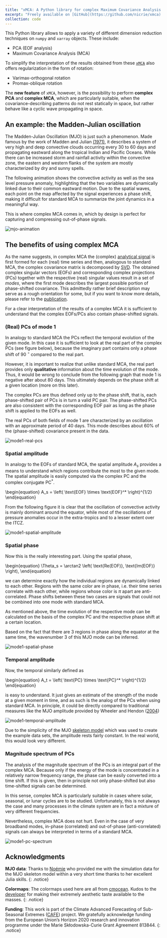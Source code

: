 ```yaml
---
title: "xMCA: A Python library for complex Maximum Covariance Analysis in Xarray"
excerpt: "Freely available on [GitHub](https://github.com/nicrie/xmca). <br/><img src='/images/xmca/mjo.gif'>"
collection: code
---
```


This Python library allows to apply a variety of different dimension reduction techniques on `numpy` and `xarray` objects. These include:

- PCA (EOF analysis)
- Maximum Covariance Analysis (MCA)

To simplify the interpretation of the results obtained from these [`xMCA`][xmca] also offers regularization in the form of rotation:

- Varimax-orthogonal rotation
- Promax-oblique rotation


The <b>new feature</b> of `xMCA`, however, is the possibility to perform **<b>complex PCA</b>** and
<b>**complex MCA**</b>, which are particularly suitable, when the covariance-describing patterns do not rest statically in space, but rather behave like a cyclic wave propagating in space.

## An example: the Madden-Julian oscillation
The Madden-Julian Oscillation (MJO) is just such a phenomenon. Made famous by the work of Madden and Julian [(1971)][mjo-1971], it describes a system of very high and deep convective clouds occurring every 30 to 60 days and propagating eastward along the tropical Indian and Pacific Oceans. While there can be increased storm and rainfall activity within the convective zone, the eastern and western flanks of the system are mostly characterized by dry and sunny spells.

The following animation shows the convective activity as well as the sea level pressure anomaly, highlighting that the two variables are dynamically linked due to their common eastward motion. Due to the spatial waves, each point on the map affected by the signal experiences a phase shift, making it difficult for standard MCA to summarize the joint dynamics in a meaningful way.

This is where complex MCA comes in, which by design is perfect for capturing and compressing out-of-phase signals.

![mjo-animation](/images/xmca/mjo.gif)

## The benefits of using complex MCA

As the name suggests, in complex MCA the (complex) [analytical signal][analytical-signal] is first formed for each (real) time series and then, analogous to standard MCA, the complex covariance matrix is decomposed by [SVD][svd]. The obtained complex singular vectors (EOFs) and corresponding complex projections (PCs) together with the respective (real) singular values result in a set of <var>modes</var>, where the first mode describes the largest possible portion of phase-shifted covariance. This admittedly rather brief description may serve as a rough orientation for some, but if you want to know more details, please refer to the [publication][rieger21].

For a clear interpretation of the results of a complex MCA it is sufficient to understand that the complex EOFs/PCs also contain phase-shifted signals.


### (Real) PCs of mode 1

In analogy to standard MCA the PCs reflect the temporal evolution of the given mode. In this case it is sufficient to look at the real part of the complex PCs (see figure below), because the imaginary part contains only a phase shift of 90 $^{\circ}$ compared to the real part.

However, it is important to realize that unlike standard MCA, the real part provides only <b>qualitative</b> information about the time evolution of the mode. Thus, it would be wrong to conclude from the following graph that mode 1 is negative after about 80 days. This ultimately depends on the phase shift at a given location (more on this later).

The complex PCs are thus defined only up to the phase shift, that is, each phase-shifted pair of PCs is in turn a valid PC pair. The phase-shifted PCs are also consistent with the corresponding EOF pair as long as the phase shift is applied to the EOFs as well.

The real PCs of both fields of mode 1 are characterized by an oscillation with an approximate period of 40 days. This mode describes about $60\%$ of the (phase-shifted) covariance present in the data.

![mode1-real-pcs](/images/xmca/mode1-real-pcs.jpg)

### Spatial amplitude
In analogy to the EOFs of standard MCA, the spatial amplitude $A_s$ provides a means to understand which regions contribute the most to the given mode. The spatial amplitude is easily computed via the complex $\text{PC}$ and the complex conjugate $\text{PC}^*$.

\begin{equation}
A_s = \left( \text{EOF} \times \text{EOF}^* \right)^{1/2}
\end{equation}

From the following figure it is clear that the oscillation of convective activity is mainly dominant around the equator, while most of the oscillations of pressure anomalies occur in the extra-tropics and to a lesser extent over the ITCZ.

![mode1-spatial-amplitude](/images/xmca/mode1-spatial-amplitude.jpg)

### Spatial phase
Now this is the really interesting part. Using the spatial phase,

\begin{equation}
\Theta_s = \arctan2 \left( \text{Re(EOF)}, \text{Im(EOF)} \right),
\end{equation}

we can determine exactly how the individual regions are dynamically linked to each other. Regions with the same color are in phase, i.e. their time series correlate with each other, while regions whose color is $\pi$ apart are anti-correlated. Phase shifts between these two cases are signals that could not be combined into one mode with standard MCA.

As mentioned above, the time evolution of the respective mode can be calculated on the basis of the complex PC and the respective phase shift at a certain location.

Based on the fact that there are 3 regions in phase along the equator at the same time, the wavenumber 3 of this MJO mode can be inferred.


![mode1-spatial-phase](/images/xmca/mode1-spatial-phase.jpg)

### Temporal amplitude
Now, the temporal similarly defined as

\begin{equation}
A_t = \left( \text{PC} \times \text{PC}^* \right)^{1/2}
\end{equation}

is easy to understand. It just gives an estimate of the strength of the mode at a given moment in time, and as such is the analog of the PCs when using standard MCA. In principle, it could be directly compared to traditional measures like the MJO amplitude provided by Wheeler and Hendon ([2004][wh04])

![mode1-temporal-amplitude](/images/xmca/mode1-temporal-amplitde.jpg)

Due to the simplicity of the MJO [skeleton model][mjo-skeleton] which was used to create the example data sets, the amplitude rests fairly constant. In the real world, this would look very different.

### Magnitude spectrum of PCs
The analysis of the magnitude spectrum of the PCs is an integral part of the complex MCA. Because only if the energy of the mode is concentrated in a relatively narrow frequency range, the phase can be easily converted into a time shift. If this is given, then in principle not only phase-shifted but also time-shifted signals can be determined.

In this sense, complex MCA is particularly suitable in cases where solar, seasonal, or lunar cycles are to be studied. Unfortunately, this is not always the case and many processes in the climate system are in fact a mixture of very different frequencies.

Nevertheless, complex MCA does not hurt. Even in the case of very broadband modes, in-phase (correlated) and out-of-phase (anti-correlated) signals can always be interpreted in terms of a standard MCA.


![mode1-pc-spectrum](/images/xmca/mode1-pc-spectrum.jpg)

## Acknowledgments

<b>MJO data</b>: Thanks to [Noémie](https://twitter.com/NoemieEhstand) who provided me with the simulation data for the MJO skeleton model within a very short time thanks to her excellent Julia skills.
{: .notice}

<b>Colormaps</b>: The colormaps used here are all from [cmocean][cmocean]. Kudos to the [developer](https://twitter.com/thyngkm) for making their extremely aesthetic taste available to the masses.
{: .notice}

<b>Funding</b>: This work is part of the Climate Advanced Forecasting of Sub-Seasonal Extremes ([CAFE](www.cafes2se-itn.eu/)) project. We gratefully acknowledge funding from the European Union’s Horizon 2020 research and innovation programme under the Marie Skłodowska-Curie Grant Agreement 813844.
{: .notice}


[rieger21]: https://doi.org/10.1175/JCLI-D-21-0244.1

[xmca]: https://github.com/nicrie/xmca

[cmocean]: https://matplotlib.org/cmocean/

[wh04]: https://journals.ametsoc.org/view/journals/mwre/132/8/1520-0493_2004_132_1917_aarmmi_2.0.co_2.xml?tab_body=fulltext-display

[mjo-skeleton]: https://www.pnas.org/content/106/21/8417

[svd]: https://en.wikipedia.org/wiki/Singular_value_decomposition

[mjo-1971]: https://www.doi.org/10.1175/1520-0469(1971)028%3C0702:DOADOI%3E2.0.CO;2

[analytical-signal]: https://en.wikipedia.org/wiki/Analytic_signal

